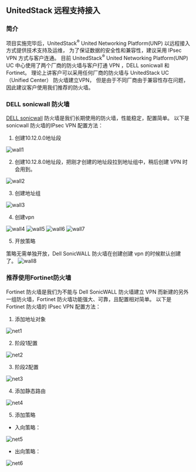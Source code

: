 ## UnitedStack 远程支持接入

### 简介


项目实施完毕后，UnitedStack<sup>®</sup> United Networking Platform(UNP) 以远程接入方式提供技术支持及运维，
为了保证数据的安全性和兼容性，建议采用 IPsec VPN 方式与客户连通。
目前 UnitedStack<sup>®</sup> United Networking Platform(UNP) UC
中心使用了两个厂商的防火墙与客户打通 VPN ，DELL sonicwall 和 Fortinet。
理论上讲客户可以采用任何厂商的防火墙与 UnitedStack UC（Unified Center） 防火墙建立VPN，
但是由于不同厂商由于兼容性存在问题，因此建议客户使用我们推荐的防火墙。

### DELL sonicwall 防火墙
[DELL sonicwall](www.sonicwall.com) 防火墙是我们长期使用的防火墙，性能稳定，配置简单。
以下是sonicwall 防火墙的IPsec VPN 配置方法：

1. 创建10.12.0.0地址段

 ![wall1][1]

2. 创建10.12.8.0地址段，把刚才创建的地址段拉到地址组中，稍后创建 VPN 时会用到。

 ![wall2][2]

3. 创建地址组

 ![wall3][3]

4. 创建vpn

 ![wall4][4]
 ![wall5][5]
 ![wall6][6]
 ![wall7][7]

5. 开放策略

 策略无需单独开放，Dell SonicWALL 防火墙在创建创建 vpn 的时候默认创建了。
 ![wall8][8]

### 推荐使用Fortinet防火墙
Fortinet 防火墙是我们为不能与 Dell SonicWALL 防火墙建立 VPN 而新建的另外一组防火墙，Fortinet 防火墙功能强大、可靠，且配置相对简单。
以下是 Fortinet 防火墙的 IPsec VPN 配置方法：

1. 添加地址对象

 ![net1][9]

2. 阶段1配置

 ![net2][10]

3. 阶段2配置

 ![net3][11]

4. 添加静态路由

 ![net4][12]

5. 添加策略

 - 入向策略：

  ![net5][13]
 
 - 出向策略：

 ![net6][14]

[1]: ../../images/deployment/sonicwall1.png
[2]: ../../images/deployment/sonicwall2.png
[3]: ../../images/deployment/sonicwall3.png
[4]: ../../images/deployment/sonicwall4.png
[5]: ../../images/deployment/sonicwall5.png
[6]: ../../images/deployment/sonicwall6.png
[7]: ../../images/deployment/sonicwall7.png
[8]: ../../images/deployment/sonicwall8.png
[9]: ../../images/deployment/net1.png
[10]: ../../images/deployment/net2.png
[11]: ../../images/deployment/net3.png
[12]: ../../images/deployment/net4.png
[13]: ../../images/deployment/net5.png
[14]: ../../images/deployment/net6.png
